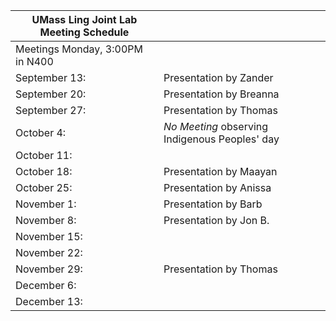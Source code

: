 | UMass Ling Joint Lab Meeting Schedule |                         |
|---------------------------------------|-------------------------|
| Meetings Monday, 3:00PM in N400       |                         |
| September 13:                         | Presentation by Zander  |
| September 20:                         | Presentation by Breanna |
| September 27:                         | Presentation by Thomas  |
| October 4:                            | *No Meeting* observing Indigenous Peoples' day|
| October 11:                           |                         |
| October 18:                           | Presentation by Maayan  |
| October 25:                           | Presentation by Anissa  |
| November 1:                           | Presentation by Barb    |
| November 8:                           | Presentation by Jon B.  |
| November 15:                          |                         |
| November 22:                          |                         |
| November 29:                          | Presentation by Thomas  |
| December 6:                           |                         |
| December 13:                          |                         |

